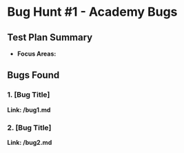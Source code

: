 # Bug Hunt #1 - Academy Bugs

## Test Plan Summary
- **Focus Areas:**

## Bugs Found
### 1. [Bug Title]
**Link: /bug1.md**

### 2. [Bug Title]
**Link: /bug2.md**